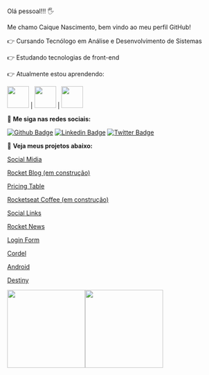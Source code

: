 Olá pessoal!!! 🖐️

Me chamo Caique Nascimento, bem vindo ao meu perfil GitHub!

👉 Cursando Tecnólogo em Análise e Desenvolvimento de Sistemas

👉 Estudando tecnologias de front-end

👉 Atualmente estou aprendendo: 

<img height="50px" src="https://cdn.jsdelivr.net/gh/devicons/devicon/icons/html5/html5-original-wordmark.svg" /> | 
               <img height="50px" src="https://cdn.jsdelivr.net/gh/devicons/devicon/icons/css3/css3-original-wordmark.svg" />
           | 
            <img height="50px" src="https://cdn.jsdelivr.net/gh/devicons/devicon/icons/javascript/javascript-original.svg" />
          
    



📲 <strong> Me siga nas redes sociais: </strong>

<div>

[![Github Badge](https://img.shields.io/badge/-Github-000?style=flat-square&logo=Github&logoColor=white&link=https://github.com/fagnerpsantos)](https://github.com/caiquesn)
[![Linkedin Badge](https://img.shields.io/badge/-LinkedIn-blue?style=flat-square&logo=Linkedin&logoColor=white&link=https://www.linkedin.com/in/fagnerpsantos/)](https://www.linkedin.com/in/caique-santos-do-nascimento-963714127/)
[![Twitter Badge](https://img.shields.io/badge/-Twitter-1ca0f1?style=flat-square&labelColor=1ca0f1&logo=twitter&logoColor=white&link=https://twitter.com/fagnerpsantos)](https://twitter.com/caiquesantostri)

</div>

🚀 <strong>Veja meus projetos abaixo:</strong>

<a href="https://caiquesn.github.io/projeto-socialmidia/" target="_blank">Social Midia</a>

<a href="#" target="_blank">Rocket Blog (em construção)</a>

<a href="https://caiquesn.github.io/projeto-pricing-table/" target="_blank">Pricing Table</a>

<a href="#" target="_blank">Rocketseat Coffee (em construção)</a>

<a href="https://caiquesn.github.io/projeto-social-links/" target="_blank">Social Links</a>

<a href="https://caiquesn.github.io/projeto-rocketnews/" target="_blank">Rocket News</a>

<a href="https://caiquesn.github.io/projeto-login-form/" target="_blank">Login Form</a>

<a href="https://caiquesn.github.io/projeto-cordel/" target="_blank">Cordel</a>

<a href="https://caiquesn.github.io/projeto-android/" target="_blank">Android</a>

<a href="https://caiquesn.github.io/projeto-maratonadev/" target="_blank">Destiny</a>

<div>
<a href="https://github.com/seu-usuário-aqui">
<img height="180em" src="https://github-readme-stats.vercel.app/api/top-langs/?username=caiquesn&layout=compact&langs_count=7&theme=dracula"/><img height="180em" src="https://github-readme-stats.vercel.app/api?username=caiquesn&show_icons=true&theme=dracula&include_all_commits=true&count_private=true"/>
</div>

